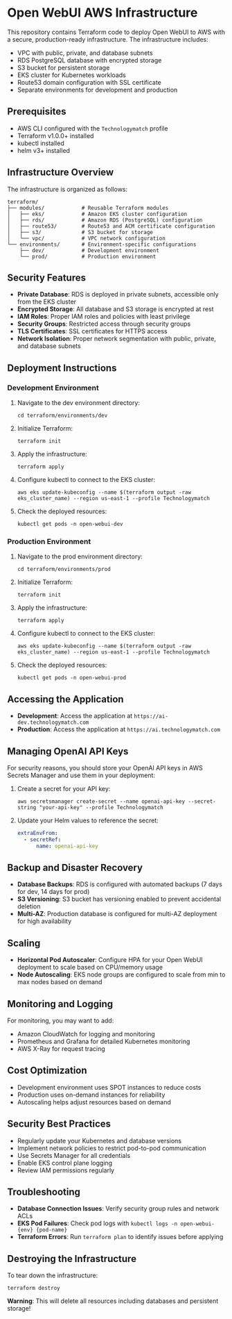 # Open WebUI AWS Infrastructure

This repository contains Terraform code to deploy Open WebUI to AWS with a secure, production-ready infrastructure. The infrastructure includes:

- VPC with public, private, and database subnets
- RDS PostgreSQL database with encrypted storage
- S3 bucket for persistent storage
- EKS cluster for Kubernetes workloads
- Route53 domain configuration with SSL certificate
- Separate environments for development and production

## Prerequisites

- AWS CLI configured with the `Technologymatch` profile
- Terraform v1.0.0+ installed
- kubectl installed
- helm v3+ installed

## Infrastructure Overview

The infrastructure is organized as follows:

```
terraform/
├── modules/            # Reusable Terraform modules
│   ├── eks/            # Amazon EKS cluster configuration
│   ├── rds/            # Amazon RDS (PostgreSQL) configuration
│   ├── route53/        # Route53 and ACM certificate configuration
│   ├── s3/             # S3 bucket for storage
│   └── vpc/            # VPC network configuration
└── environments/       # Environment-specific configurations
    ├── dev/            # Development environment
    └── prod/           # Production environment
```

## Security Features

- **Private Database**: RDS is deployed in private subnets, accessible only from the EKS cluster
- **Encrypted Storage**: All database and S3 storage is encrypted at rest
- **IAM Roles**: Proper IAM roles and policies with least privilege
- **Security Groups**: Restricted access through security groups
- **TLS Certificates**: SSL certificates for HTTPS access
- **Network Isolation**: Proper network segmentation with public, private, and database subnets

## Deployment Instructions

### Development Environment

1. Navigate to the dev environment directory:
   ```
   cd terraform/environments/dev
   ```

2. Initialize Terraform:
   ```
   terraform init
   ```

3. Apply the infrastructure:
   ```
   terraform apply
   ```

4. Configure kubectl to connect to the EKS cluster:
   ```
   aws eks update-kubeconfig --name $(terraform output -raw eks_cluster_name) --region us-east-1 --profile Technologymatch
   ```

5. Check the deployed resources:
   ```
   kubectl get pods -n open-webui-dev
   ```

### Production Environment

1. Navigate to the prod environment directory:
   ```
   cd terraform/environments/prod
   ```

2. Initialize Terraform:
   ```
   terraform init
   ```

3. Apply the infrastructure:
   ```
   terraform apply
   ```

4. Configure kubectl to connect to the EKS cluster:
   ```
   aws eks update-kubeconfig --name $(terraform output -raw eks_cluster_name) --region us-east-1 --profile Technologymatch
   ```

5. Check the deployed resources:
   ```
   kubectl get pods -n open-webui-prod
   ```

## Accessing the Application

- **Development**: Access the application at `https://ai-dev.technologymatch.com`
- **Production**: Access the application at `https://ai.technologymatch.com`

## Managing OpenAI API Keys

For security reasons, you should store your OpenAI API keys in AWS Secrets Manager and use them in your deployment:

1. Create a secret for your API key:
   ```
   aws secretsmanager create-secret --name openai-api-key --secret-string "your-api-key" --profile Technologymatch
   ```

2. Update your Helm values to reference the secret:
   ```yaml
   extraEnvFrom:
     - secretRef:
         name: openai-api-key
   ```

## Backup and Disaster Recovery

- **Database Backups**: RDS is configured with automated backups (7 days for dev, 14 days for prod)
- **S3 Versioning**: S3 bucket has versioning enabled to prevent accidental deletion
- **Multi-AZ**: Production database is configured for multi-AZ deployment for high availability

## Scaling

- **Horizontal Pod Autoscaler**: Configure HPA for your Open WebUI deployment to scale based on CPU/memory usage
- **Node Autoscaling**: EKS node groups are configured to scale from min to max nodes based on demand

## Monitoring and Logging

For monitoring, you may want to add:

- Amazon CloudWatch for logging and monitoring
- Prometheus and Grafana for detailed Kubernetes monitoring
- AWS X-Ray for request tracing

## Cost Optimization

- Development environment uses SPOT instances to reduce costs
- Production uses on-demand instances for reliability
- Autoscaling helps adjust resources based on demand

## Security Best Practices

- Regularly update your Kubernetes and database versions
- Implement network policies to restrict pod-to-pod communication
- Use Secrets Manager for all credentials
- Enable EKS control plane logging
- Review IAM permissions regularly

## Troubleshooting

- **Database Connection Issues**: Verify security group rules and network ACLs
- **EKS Pod Failures**: Check pod logs with `kubectl logs -n open-webui-{env} {pod-name}`
- **Terraform Errors**: Run `terraform plan` to identify issues before applying

## Destroying the Infrastructure

To tear down the infrastructure:

```
terraform destroy
```

**Warning**: This will delete all resources including databases and persistent storage!